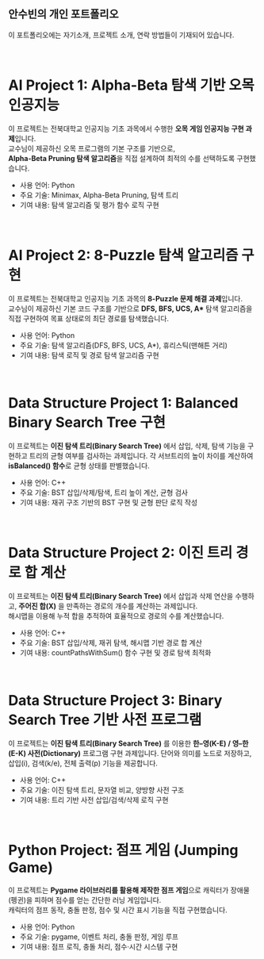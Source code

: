 
## 안수빈의 개인 포트폴리오

이 포트폴리오에는 자기소개, 프로젝트 소개, 연락 방법들이 기재되어 있습니다.

<br>

# AI Project 1: Alpha-Beta 탐색 기반 오목 인공지능

이 프로젝트는 전북대학교 인공지능 기초 과목에서 수행한 **오목 게임 인공지능 구현 과제**입니다.  
교수님이 제공하신 오목 프로그램의 기본 구조를 기반으로,  
**Alpha-Beta Pruning 탐색 알고리즘**을 직접 설계하여 최적의 수를 선택하도록 구현했습니다.

- 사용 언어: Python  
- 주요 기술: Minimax, Alpha-Beta Pruning, 탐색 트리  
- 기여 내용: 탐색 알고리즘 및 평가 함수 로직 구현

<br>

# AI Project 2: 8-Puzzle 탐색 알고리즘 구현

이 프로젝트는 전북대학교 인공지능 기초 과목의 **8-Puzzle 문제 해결 과제**입니다.  
교수님이 제공하신 기본 코드 구조를 기반으로 **DFS, BFS, UCS, A\*** 탐색 알고리즘을 직접 구현하여 목표 상태로의 최단 경로를 탐색했습니다.

- 사용 언어: Python  
- 주요 기술: 탐색 알고리즘(DFS, BFS, UCS, A\*), 휴리스틱(맨해튼 거리)  
- 기여 내용: 탐색 로직 및 경로 탐색 알고리즘 구현

<br>

# Data Structure Project 1: Balanced Binary Search Tree 구현

이 프로젝트는 **이진 탐색 트리(Binary Search Tree)** 에서 삽입, 삭제, 탐색 기능을 구현하고 트리의 균형 여부를 검사하는 과제입니다. 각 서브트리의 높이 차이를 계산하여 **isBalanced() 함수**로 균형 상태를 판별했습니다.

- 사용 언어: C++  
- 주요 기술: BST 삽입/삭제/탐색, 트리 높이 계산, 균형 검사  
- 기여 내용: 재귀 구조 기반의 BST 구현 및 균형 판단 로직 작성

<br>

# Data Structure Project 2: 이진 트리 경로 합 계산

이 프로젝트는 **이진 탐색 트리(Binary Search Tree)** 에서 삽입과 삭제 연산을 수행하고, **주어진 합(X)** 을 만족하는 경로의 개수를 계산하는 과제입니다.  
해시맵을 이용해 누적 합을 추적하여 효율적으로 경로의 수를 계산했습니다.

- 사용 언어: C++  
- 주요 기술: BST 삽입/삭제, 재귀 탐색, 해시맵 기반 경로 합 계산  
- 기여 내용: countPathsWithSum() 함수 구현 및 경로 탐색 최적화

<br>

# Data Structure Project 3: Binary Search Tree 기반 사전 프로그램

이 프로젝트는 **이진 탐색 트리(Binary Search Tree)** 를 이용한 **한–영(K-E) / 영–한(E-K) 사전(Dictionary)** 프로그램 구현 과제입니다. 단어와 의미를 노드로 저장하고, 삽입(i), 검색(k/e), 전체 출력(p) 기능을 제공합니다.

- 사용 언어: C++  
- 주요 기술: 이진 탐색 트리, 문자열 비교, 양방향 사전 구조  
- 기여 내용: 트리 기반 사전 삽입/검색/삭제 로직 구현

<br>

# Python Project: 점프 게임 (Jumping Game)

이 프로젝트는 **Pygame 라이브러리를 활용해 제작한 점프 게임**으로 캐릭터가 장애물(펭귄)을 피하며 점수를 얻는 간단한 러닝 게임입니다.  
캐릭터의 점프 동작, 충돌 판정, 점수 및 시간 표시 기능을 직접 구현했습니다.

- 사용 언어: Python  
- 주요 기술: pygame, 이벤트 처리, 충돌 판정, 게임 루프  
- 기여 내용: 점프 로직, 충돌 처리, 점수·시간 시스템 구현

<br>